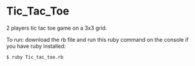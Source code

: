 # Tic_Tac_Toe

2 players tic tac toe game on a 3x3 grid.

To run: download the rb file and run this ruby command on the console if you have ruby installed:

    $ ruby Tic_tac_toe.rb
